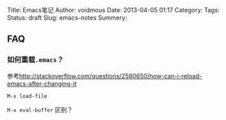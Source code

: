 Title: Emacs笔记
Author: voidmous
Date: 2013-04-05 01:17
Category:
Tags:
Status: draft
Slug: emacs-notes
Summery:

## FAQ

### 如何重载`.emacs`？

参考<http://stackoverflow.com/questions/2580650/how-can-i-reload-emacs-after-changing-it>

`M-x load-file`

`M-x eval-buffer` 区别？
